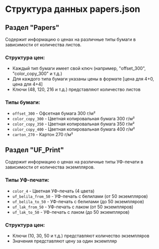 # Структура данных papers.json

## Раздел "Papers"
Содержит информацию о ценах на различные типы бумаги в зависимости от количества листов.

### Структура цен:
- Каждый тип бумаги имеет свой ключ (например, "offset_300", "color_copy_300" и т.д.)
- Для каждого типа бумаги указаны цены в формате [цена для 4+0, цена для 4+4]
- Ключи (48, 120, 216 и т.д.) представляют количество листов

### Типы бумаги:
- `offset_300` - Офсетная бумага 300 г/м²
- `color_copy_300` - Цветная копировальная бумага 300 г/м²
- `color_copy_350` - Цветная копировальная бумага 350 г/м²
- `color_copy_400` - Цветная копировальная бумага 400 г/м²
- `carton_270` - Картон 270 г/м²

## Раздел "UF_Print"
Содержит информацию о ценах на различные типы УФ-печати в зависимости от количества экземпляров.

### Типы УФ-печати:
- `color_4` - Цветная УФ-печать (4 цвета)
- `uf_belila_from_50` - УФ-печать с белилами (от 50 экземпляров)
- `uf_belila_to_50` - УФ-печать с белилами (до 50 экземпляров)
- `uf_lak_from_50` - УФ-печать с лаком (от 50 экземпляров)
- `uf_lak_to_50` - УФ-печать с лаком (до 50 экземпляров)

### Структура цен:
- Ключи (10, 30, 50 и т.д.) представляют количество экземпляров
- Значения представляют цену за один экземпляр 